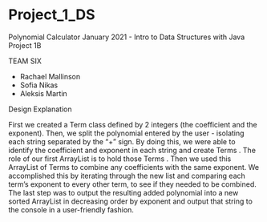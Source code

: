 # Project_1_DS

Polynomial Calculator
January 2021 - Intro to Data Structures with Java
Project 1B

TEAM SIX
 - Rachael Mallinson
 - Sofia Nikas
 - Aleksis Martin

Design Explanation

First we created a Term class defined by 2 integers (the coefficient and the exponent). Then, we split the polynomial entered by the user - isolating each string separated by the “+” sign. By doing this, we were able to identify the coefficient and exponent in each string and create Terms . The role of our first ArrayList is to hold those Terms . 
Then we used this ArrayList of Terms to combine any coefficients with the same exponent.  We accomplished this by iterating through the new list and comparing each term’s exponent to every other term, to see if they needed to be combined. 
The last step was to output the resulting added polynomial into a new sorted ArrayList in decreasing order by exponent and output that string to the console in a  user-friendly fashion.
